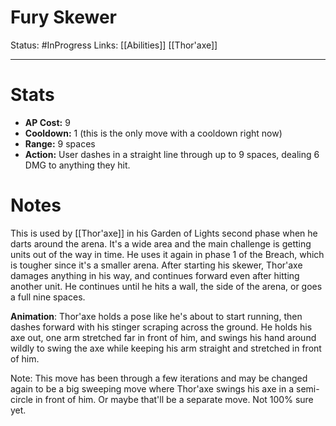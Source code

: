 # Fury Skewer
Status: #InProgress 
Links: [[Abilities]] [[Thor'axe]]
___
# Stats
- **AP Cost:** 9
- **Cooldown:** 1 (this is the only move with a cooldown right now)
- **Range:** 9 spaces
- **Action:** User dashes in a straight line through up to 9 spaces, dealing 6 DMG to anything they hit.
# Notes
This is used by [[Thor'axe]] in his Garden of Lights second phase when he darts around the arena. It's a wide area and the main challenge is getting units out of the way in time. He uses it again in phase 1 of the Breach, which is tougher since it's a smaller arena. After starting his skewer, Thor'axe damages anything in his way, and continues forward even after hitting another unit. He continues until he hits a wall, the side of the arena, or goes a full nine spaces.

**Animation**: Thor'axe holds a pose like he's about to start running, then dashes forward with his stinger scraping across the ground. He holds his axe out, one arm stretched far in front of him, and swings his hand around wildly to swing the axe while keeping his arm straight and stretched in front of him.

Note: This move has been through a few iterations and may be changed again to be a big sweeping move where Thor'axe swings his axe in a semi-circle in front of him. Or maybe that'll be a separate move. Not 100% sure yet.